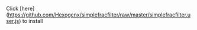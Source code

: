Click [here] (https://github.com/Hexogenx/simplefracfilter/raw/master/simplefracfilter.user.js) to install
